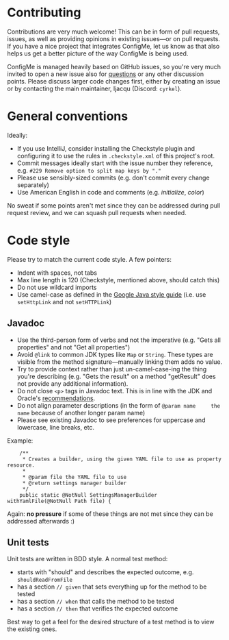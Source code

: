 # Contributing

Contributions are very much welcome! This can be in form of pull requests, issues, as well as providing opinions
in existing issues—or on pull requests. If you have a nice project that integrates ConfigMe, let us know as that 
also helps us get a better picture of the way ConfigMe is being used.

ConfigMe is managed heavily based on GitHub issues, so you're very much invited to open a new issue also for 
[questions](https://github.com/AuthMe/ConfigMe/issues/126) or any other discussion points. Please discuss larger code
changes first, either by creating an issue or by contacting the main maintainer, ljacqu (Discord: `cyrkel`).

# General conventions

Ideally:
- If you use IntelliJ, consider installing the Checkstyle plugin and configuring it to use the rules in 
  `.checkstyle.xml` of this project's root.
- Commit messages ideally start with the issue number they reference, e.g. `#229 Remove option to split map keys by "."`
- Please use sensibly-sized commits (e.g. don't commit every change separately)
- Use American English in code and comments (e.g. _initialize_, _color_)

No sweat if some points aren't met since they can be addressed during pull request review, and we can squash
pull requests when needed.

# Code style

Please try to match the current code style. A few pointers:
- Indent with spaces, not tabs
- Max line length is 120 (Checkstyle, mentioned above, should catch this)
- Do not use wildcard imports
- Use camel-case as defined in the [Google Java style guide](https://google.github.io/styleguide/javaguide.html#s5.3-camel-case)
  (i.e. use `setHttpLink` and not `setHTTPLink`)

## Javadoc

- Use the third-person form of verbs and not the imperative (e.g. "Gets all properties" and not "Get all properties")
- Avoid `@link` to common JDK types like `Map` or `String`. These types are visible from the method signature—manually
  linking them adds no value.
- Try to provide context rather than just un-camel-case-ing the thing you're describing 
  (e.g. "Gets the result" on a method "getResult" does not provide any additional information). 
- Do not close `<p>` tags in Javadoc text. This is in line with the JDK and Oracle's [recommendations](https://www.oracle.com/technical-resources/articles/java/javadoc-tool.html#format).
- Do not align parameter descriptions (in the form of `@param name     the name` because of
  another longer param name)
- Please see existing Javadoc to see preferences for uppercase and lowercase, line breaks, etc.

Example:
```
    /**
     * Creates a builder, using the given YAML file to use as property resource.
     *
     * @param file the YAML file to use
     * @return settings manager builder
     */
    public static @NotNull SettingsManagerBuilder withYamlFile(@NotNull Path file) {
```

Again: **no pressure** if some of these things are not met since they can be addressed afterwards :)

## Unit tests

Unit tests are written in BDD style. A normal test method:
- starts with "should" and describes the expected outcome, e.g. `shouldReadFromFile`
- has a section `// given` that sets everything up for the method to be tested
- has a section `// when` that calls the method to be tested
- has a section `// then` that verifies the expected outcome

Best way to get a feel for the desired structure of a test method is to view the existing ones.


